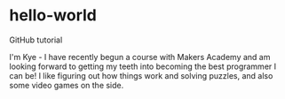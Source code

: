 # hello-world
GitHub tutorial

I'm Kye - I have recently begun a course with Makers Academy and am looking forward to getting my teeth into becoming the best programmer I can be!  I like figuring out how things work and solving puzzles, and also some video games on the side.
